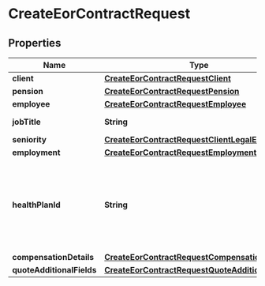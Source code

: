 

# CreateEorContractRequest


## Properties

| Name | Type | Description | Notes |
|------------ | ------------- | ------------- | -------------|
|**client** | [**CreateEorContractRequestClient**](CreateEorContractRequestClient.md) |  |  |
|**pension** | [**CreateEorContractRequestPension**](CreateEorContractRequestPension.md) |  |  [optional] |
|**employee** | [**CreateEorContractRequestEmployee**](CreateEorContractRequestEmployee.md) |  |  |
|**jobTitle** | **String** | Employee&#39;s job title. |  |
|**seniority** | [**CreateEorContractRequestClientLegalEntity**](CreateEorContractRequestClientLegalEntity.md) |  |  |
|**employment** | [**CreateEorContractRequestEmployment**](CreateEorContractRequestEmployment.md) |  |  |
|**healthPlanId** | **String** | Healthcare plan id. You can see available healthcare plans in the country guide endpoint. |  [optional] |
|**compensationDetails** | [**CreateEorContractRequestCompensationDetails**](CreateEorContractRequestCompensationDetails.md) |  |  |
|**quoteAdditionalFields** | [**CreateEorContractRequestQuoteAdditionalFields**](CreateEorContractRequestQuoteAdditionalFields.md) |  |  [optional] |



